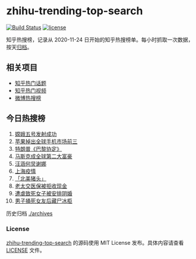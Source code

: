 # zhihu-trending-top-search

[![Build Status](https://github.com/justjavac/zhihu-trending-top-search/workflows/ci/badge.svg?branch=main)](https://github.com/justjavac/zhihu-trending-top-search/actions)
[![license](https://img.shields.io/github/license/justjavac/zhihu-trending-top-search)](https://github.com/justjavac/zhihu-trending-top-search/blob/main/LICENSE)

知乎热搜榜，记录从 2020-11-24 日开始的知乎热搜榜单。每小时抓取一次数据，按天[归档](./archives)。

## 相关项目

- [知乎热门话题](https://github.com/justjavac/zhihu-trending-hot-questions)
- [知乎热门视频](https://github.com/justjavac/zhihu-trending-hot-video)
- [微博热搜榜](https://github.com/justjavac/weibo-trending-hot-search)

## 今日热搜榜

<!-- BEGIN -->
<!-- 最后更新时间 Wed Nov 25 2020 11:03:37 GMT+0800 (CST) -->
1. [嫦娥五号发射成功](https://www.zhihu.com/search?q=嫦娥五号)
1. [苹果掉出全球手机市场前三](https://www.zhihu.com/search?q=苹果)
1. [特朗普《巴黎协定》](https://www.zhihu.com/search?q=特朗普)
1. [马斯克成全球第二大富豪](https://www.zhihu.com/search?q=马斯克)
1. [汪涵何炅谢娜](https://www.zhihu.com/search?q=何炅)
1. [上海疫情](https://www.zhihu.com/search?q=上海疫情)
1. [「北美猪头」](https://www.zhihu.com/search?q=北美猪头)
1. [老太交医保被拒收现金](https://www.zhihu.com/search?q=老人医保)
1. [遭虐致死女子被安排阴婚](https://www.zhihu.com/search?q=不孕女子阴婚)
1. [男子捅死女友后藏尸冰柜](https://www.zhihu.com/search?q=男子捅死女友)
<!-- END -->

历史归档 [./archives](./archives)

### License

[zhihu-trending-top-search](https://github.com/justjavac/zhihu-trending-top-search) 的源码使用 MIT License 发布。具体内容请查看 [LICENSE](./LICENSE) 文件。
